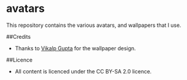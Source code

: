 avatars
=======

This repository contains the various avatars, and wallpapers that I use.

##Credits
- Thanks to [Vikalp Gupta](http://vikalpgupta.com/) for the wallpaper design.

##Licence
- All content is licenced under the CC BY-SA 2.0 licence.
